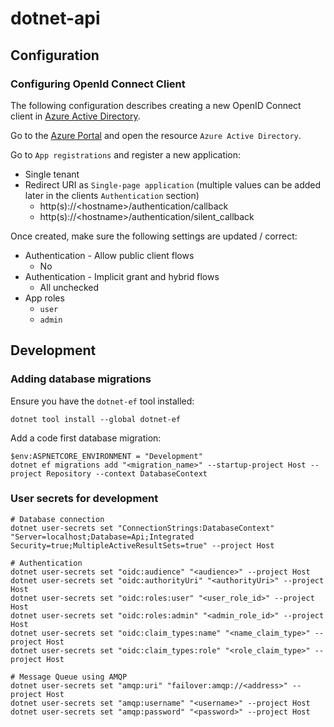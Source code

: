 # dotnet-api

## Configuration

### Configuring OpenId Connect Client
The following configuration describes creating a new OpenID Connect client in [Azure Active Directory](https://portal.azure.com/).

Go to the [Azure Portal](https://portal.azure.com/) and open the resource `Azure Active Directory`. 

Go to `App registrations` and register a new application:

* Single tenant
* Redirect URI as `Single-page application` (multiple values can be added later in the clients `Authentication` section)
  * http(s)://\<hostname>/authentication/callback
  * http(s)://\<hostname>/authentication/silent_callback

Once created, make sure the following settings are updated / correct:

* Authentication - Allow public client flows
  * No
* Authentication - Implicit grant and hybrid flows
  * All unchecked
* App roles
  * `user`
  * `admin`

## Development

### Adding database migrations

Ensure you have the `dotnet-ef` tool installed:

```
dotnet tool install --global dotnet-ef
```

Add a code first database migration:

```
$env:ASPNETCORE_ENVIRONMENT = "Development"
dotnet ef migrations add "<migration_name>" --startup-project Host --project Repository --context DatabaseContext
```

### User secrets for development

```
# Database connection
dotnet user-secrets set "ConnectionStrings:DatabaseContext" "Server=localhost;Database=Api;Integrated Security=true;MultipleActiveResultSets=true" --project Host

# Authentication
dotnet user-secrets set "oidc:audience" "<audience>" --project Host
dotnet user-secrets set "oidc:authorityUri" "<authorityUri>" --project Host
dotnet user-secrets set "oidc:roles:user" "<user_role_id>" --project Host
dotnet user-secrets set "oidc:roles:admin" "<admin_role_id>" --project Host
dotnet user-secrets set "oidc:claim_types:name" "<name_claim_type>" --project Host
dotnet user-secrets set "oidc:claim_types:role" "<role_claim_type>" --project Host

# Message Queue using AMQP
dotnet user-secrets set "amqp:uri" "failover:amqp://<address>" --project Host
dotnet user-secrets set "amqp:username" "<username>" --project Host
dotnet user-secrets set "amqp:password" "<password>" --project Host
``` 